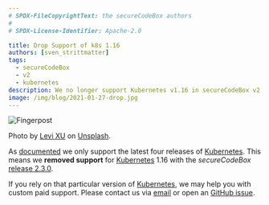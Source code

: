 ```yaml
---
# SPDX-FileCopyrightText: the secureCodeBox authors
#
# SPDX-License-Identifier: Apache-2.0

title: Drop Support of k8s 1.16
authors: [sven_strittmatter]
tags:
  - secureCodeBox
  - v2
  - kubernetes
description: We no longer support Kubernetes v1.16 in secureCodeBox v2.
image: /img/blog/2021-01-27-drop.jpg
---
```


![Fingerpost](/img/blog/2021-01-27-drop.jpg)

Photo by [Levi XU](https://unsplash.com/@xusanfeng) on [Unsplash](https://unsplash.com/s/photos/drop).

As [documented](/docs/getting-started/installation#version-support) we only support the latest four releases of [Kubernetes](https://kubernetes.io/). This means we **removed support** for [Kubernetes](https://kubernetes.io/) 1.16 with the _secureCodeBox_ [release 2.3.0](https://github.com/secureCodeBox/secureCodeBox/releases/tag/v2.3.0).

<!-- truncate -->

If you rely on that particular version of [Kubernetes](https://kubernetes.io/), we may help you with custom paid support. Please contact us via [email](mailto:securecodebox@iteratec.com) or open an [GitHub issue](https://github.com/secureCodeBox/secureCodeBox/issues).
